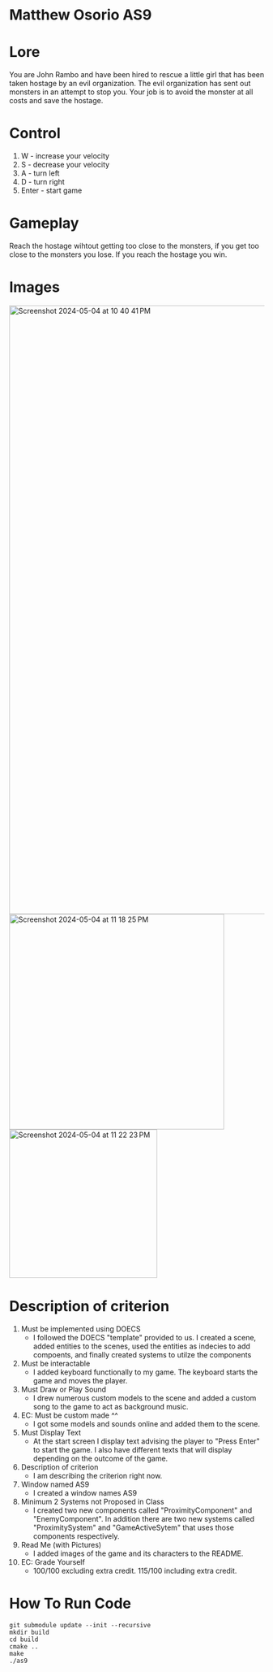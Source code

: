 # Matthew Osorio AS9

# Lore
You are John Rambo and have been hired to rescue a little girl that has been taken hostage by an evil organization. The evil organization has sent out monsters in an attempt to stop you. Your job is to avoid the monster at all costs and save the hostage.

# Control
1. W - increase your velocity
2. S - decrease your velocity
3. A - turn left
4. D - turn right
5. Enter - start game

# Gameplay
Reach the hostage wihtout getting too close to the monsters, if you get too close to the monsters you lose. If you reach the hostage you win.

# Images
<img width="1198" alt="Screenshot 2024-05-04 at 10 40 41 PM" src="https://github.com/MatthewOsorio/CS381/assets/112652339/d78180a0-88e4-4b32-806b-475b28997f62">
<img width="424" alt="Screenshot 2024-05-04 at 11 18 25 PM" src="https://github.com/MatthewOsorio/CS381/assets/112652339/ccee2392-b2e9-4e8b-aa7c-e15c7fb907ff">
<img width="292" alt="Screenshot 2024-05-04 at 11 22 23 PM" src="https://github.com/MatthewOsorio/CS381/assets/112652339/c44f9e18-2f87-4254-bbae-a183f93b070b">

# Description of criterion 

1. Must be implemented using DOECS
    - I followed the DOECS "template" provided to us. I created a scene, added entities to the scenes, used the entities as indecies to add compoents, and finally created systems to utilze the components
2. Must be interactable
    - I added keyboard functionally to my game. The keyboard starts the game and moves the player.
3. Must Draw or Play Sound
    - I drew numerous custom models to the scene and added a custom song to the game to act as background music.
4. EC: Must be custom made ^^
    - I got some models and sounds online and added them to the scene.
5. Must Display Text
    - At the start screen I display text advising the player to "Press Enter" to start the game. I also have different texts that will display depending on the outcome of the game.
6. Description of criterion
    - I am describing the criterion right now.
7. Window named AS9
    - I created a window names AS9
8. Minimum 2 Systems not Proposed in Class
    - I created two new components called "ProximityComponent" and "EnemyComponent". In addition there are two new systems called "ProximitySystem" and "GameActiveSytem" that uses those components respectively.
9. Read Me (with Pictures)
    - I added images of the game and its characters to the README.
10. EC: Grade Yourself
    - 100/100 excluding extra credit. 115/100 including extra credit.
# How To Run Code

```
git submodule update --init --recursive
mkdir build
cd build
cmake ..
make
./as9
```
